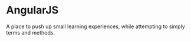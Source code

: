 # AngularJS
A place to push up small learning experiences, while attempting to simply terms and methods.
